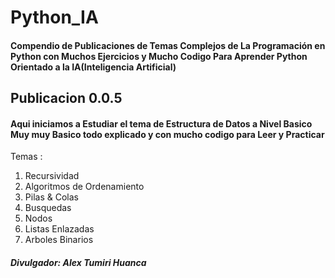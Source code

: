 # Python_IA
<h4>Compendio de Publicaciones de Temas Complejos de La Programación en Python con Muchos Ejercicios y Mucho Codigo Para Aprender Python Orientado a la <strong>IA(Inteligencia Artificial)</strong><h4>

## Publicacion 0.0.5
<h4>Aqui iniciamos a Estudiar el tema de Estructura de Datos a Nivel Basico Muy muy Basico todo explicado y con mucho codigo para Leer y Practicar</h4>
Temas :<br>
<ol>
  <li>Recursividad</li>
  <li>Algoritmos de Ordenamiento</li>
  <li>Pilas & Colas</li>
  <li>Busquedas</li>
  <li>Nodos<br></li>
  <li>Listas Enlazadas</li>
  <li>Arboles Binarios</li>
</ol>
<h5>Divulgador: Alex Tumiri Huanca</h5>

